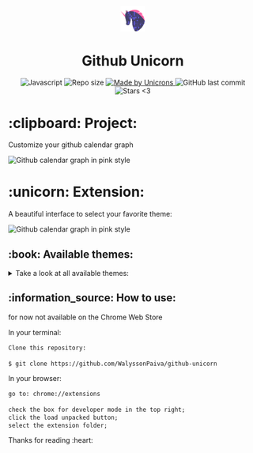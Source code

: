 <div align="center">
    <img alt="Unicorn" width="10%" heigth="10%" src="assets/icon_github.svg">
    <h1>
Github Unicorn
</h1>
</div>
<p align="center">
   <a>
    <img alt="Javascript" src="https://img.shields.io/github/languages/top/WalyssonPaiva/git-unicorn">
  </a>

  <img alt="Repo size" src="https://img.shields.io/github/repo-size/WalyssonPaiva/git-unicorn">

  <a href="https://www.linkedin.com/in/walyssonpaiva/">
    <img alt="Made by Unicrons" src="https://img.shields.io/badge/Made%20By-Unicorns-pink">
  </a>

  <a>
    <img alt="GitHub last commit" src="https://img.shields.io/github/last-commit/WalyssonPaiva/git-unicorn">
  </a>


  <img alt="Stars <3" src="https://img.shields.io/github/stars/WalyssonPaiva/git-unicorn?style=social">
</p>
<h1>
  :clipboard: Project:
</h1>
<p>Customize your github calendar graph</p>
<img alt="Github calendar graph in pink style" src="https://user-images.githubusercontent.com/41702724/127695033-3c142c0d-977f-4184-833f-873c06ae1bb4.PNG">


<h1>:unicorn: Extension:</h1>
<p>A beautiful interface to select your favorite theme:</p>
<img alt="Github calendar graph in pink style" src="https://user-images.githubusercontent.com/41702724/127694996-0ef95a91-69b2-482a-8229-7fd931f39020.PNG">

<h2>:book: Available themes: </h2>
<details>
	<summary>Take a look at all available themes:</summary>
	<ul>
		<li> Aura Mono </li>
		<li> Dark Blue </li>
		<li> Dark Unicorn </li>
		<li> Github Halloween </li>
		<li> Harouin </li>
		<li> Light Blue </li>
		<li> Nord Frost </li>
		<li> Pink </li>
		<li> Sunset </li>
		<li> Unicorn </li>
	</ul>
</details>

<h2>:information_source: How to use: </h2>
<p> for now not available on the Chrome Web Store </p>

In your terminal:
```
Clone this repository:

$ git clone https://github.com/WalyssonPaiva/github-unicorn
```
In your browser:
```
go to: chrome://extensions

check the box for developer mode in the top right;
click the load unpacked button;
select the extension folder;
```
<p>Thanks for reading :heart:</p>
